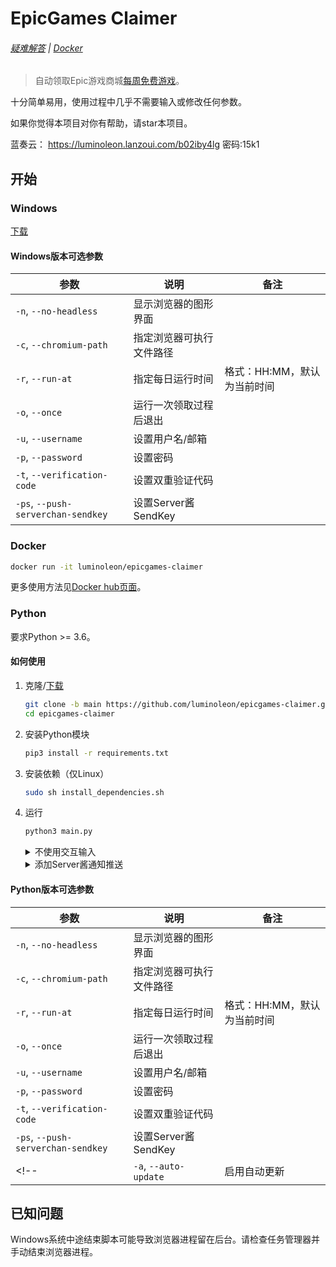 # EpicGames Claimer

<!-- [START badges] -->

<!-- ![](https://img.shields.io/badge/language-python-3572A5.svg) ![](https://img.shields.io/github/license/luminoleon/epicgames-claimer.svg) ![](https://img.shields.io/github/last-commit/luminoleon/epicgames-claimer.svg) -->

<!-- [END badges] -->

###### [疑难解答](docs/troubleshooting.md) | [Docker](docs/README_DOCKER.md)

> 自动领取Epic游戏商城[每周免费游戏](https://www.epicgames.com/store/free-games)。

十分简单易用，使用过程中几乎不需要输入或修改任何参数。

如果你觉得本项目对你有帮助，请star本项目。

蓝奏云： <https://luminoleon.lanzoui.com/b02iby4lg> 密码:15k1

## 开始

### Windows

[下载](https://github.com/luminoleon/epicgames-claimer/releases)

<!-- 注意：Windows版本目前不支持自动更新。 -->

#### Windows版本可选参数

| 参数                               | 说明                     | 备注                      |
| ---------------------------------- | ----------------------- | ------------------------- |
| `-n`, `--no-headless`              | 显示浏览器的图形界面      |                           |
| `-c`, `--chromium-path`            | 指定浏览器可执行文件路径  |                           |
| `-r`, `--run-at`                   | 指定每日运行时间         | 格式：HH:MM，默认为当前时间 |
| `-o`, `--once`                     | 运行一次领取过程后退出    |                           |
| `-u`, `--username`                 | 设置用户名/邮箱          |                           |
| `-p`, `--password`                 | 设置密码                 |                           |
| `-t`, `--verification-code`        | 设置双重验证代码          |                          |
| `-ps`, `--push-serverchan-sendkey` | 设置Server酱SendKey      |                          |

### Docker

``` bash
docker run -it luminoleon/epicgames-claimer
```

更多使用方法见[Docker hub页面](https://hub.docker.com/r/luminoleon/epicgames-claimer)。

### Python

要求Python >= 3.6。

#### 如何使用

1. 克隆/[下载](https://github.com/luminoleon/epicgames-claimer/releases)

    ``` bash
    git clone -b main https://github.com/luminoleon/epicgames-claimer.git
    cd epicgames-claimer
    ```

2. 安装Python模块

    ``` bash
    pip3 install -r requirements.txt
    ```

3. 安装依赖（仅Linux）

    ``` bash
    sudo sh install_dependencies.sh
    ```

4. 运行

    ``` bash
    python3 main.py
    ```

    <!--
    <details>
    <summary>启用自动更新</summary>

    ```bash
    python3 main.py --auto-update
    ```

    </details>
    -->

    <details>
    <summary>不使用交互输入</summary>

    ```bash
    python3 main.py -u <你的邮箱> -p <你的密码>
    ```

    ```bash
    python3 main.py -u <你的邮箱> -p <你的密码> -t <双重验证代码>
    ```

    </details>

    <details>
    <summary>添加Server酱通知推送</summary>

    ```bash
    python3 main.py -ps <SendKey>
    ```

    </details>

#### Python版本可选参数

| 参数                               | 说明                     | 备注                      |
| ---------------------------------- | ----------------------- | ------------------------- |
| `-n`, `--no-headless`              | 显示浏览器的图形界面      |                           |
| `-c`, `--chromium-path`            | 指定浏览器可执行文件路径  |                           |
| `-r`, `--run-at`                   | 指定每日运行时间         | 格式：HH:MM，默认为当前时间 |
| `-o`, `--once`                     | 运行一次领取过程后退出    |                           |
| `-u`, `--username`                 | 设置用户名/邮箱          |                           |
| `-p`, `--password`                 | 设置密码                 |                           |
| `-t`, `--verification-code`        | 设置双重验证代码          |                          |
| `-ps`, `--push-serverchan-sendkey` | 设置Server酱SendKey      |                          |
<!-- | `-a`, `--auto-update`              | 启用自动更新             |                           | -->

## 已知问题

Windows系统中途结束脚本可能导致浏览器进程留在后台。请检查任务管理器并手动结束浏览器进程。
